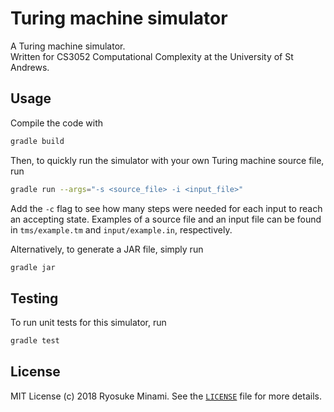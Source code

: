 # Turing machine simulator

A Turing machine simulator. \
Written for CS3052 Computational Complexity at the University of St Andrews.

## Usage

Compile the code with 

```sh
gradle build
```

Then, to quickly run the simulator with your own Turing machine source file, run

```sh
gradle run --args="-s <source_file> -i <input_file>"
```

Add the `-c` flag to see how many steps were needed for each input to reach an accepting state. Examples of a source file and an input file can be found in `tms/example.tm` and `input/example.in`, respectively.

Alternatively, to generate a JAR file, simply run

```sh 
gradle jar
```

## Testing

To run unit tests for this simulator, run

```bash
gradle test
```

## License

MIT License (c) 2018 Ryosuke Minami. See the [`LICENSE`](./LICENSE) file for more details.
